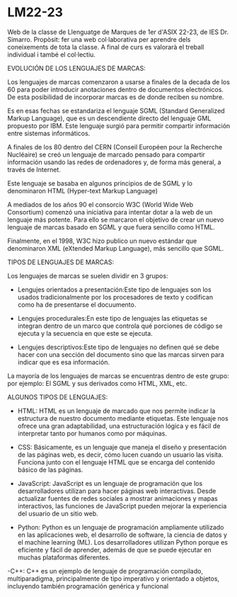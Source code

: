 # LM22-23
Web de la classe de Llenguatge de Marques de 1er d'ASIX 22-23, de IES Dr. Simarro.
Propòsit: fer una web col·laborativa per aprendre dels coneixements de tota la classe.
A final de curs es valorarà el treball individual i també el col·lectiu.

EVOLUCIÓN DE LOS LENGUAJES DE MARCAS:

Los lenguajes de marcas comenzaron a usarse a finales de la decada de los 60 para poder introducir anotaciones dentro de documentos electrónicos. De esta posibilidad de incorporar marcas es de donde reciben su nombre.

Es en esas fechas se estandariza el lenguaje SGML (Standard Generalized Markup Language), que es un descendiente directo del lenguaje GML propuesto por IBM. Este lenguaje surgió para permitir compartir información entre sistemas informáticos.

A finales de los 80 dentro del CERN (Conseil Européen pour la Recherche Nucléaire) se creó un lenguaje de marcado pensado para compartir información usando las redes de ordenadores y, de forma más general, a través de Internet.

Este lenguaje se basaba en algunos principios de de SGML y lo denominaron HTML (Hyper-text Markup Language)

A mediados de los años 90 el consorcio W3C (World Wide Web Consortium) comenzó una iniciativa para intentar dotar a la web de un lenguaje más potente. Para ello se marcaron el objetivo de crear un nuevo lenguaje de marcas basado en SGML y que fuera sencillo como HTML.

Finalmente, en el 1998, W3C hizo publico un nuevo estándar que denominaron XML (eXtended Markup Language), más sencillo que SGML.

TIPOS DE LENGUAJES DE MARCAS:

Los lenguajes de marcas se suelen dividir en 3 grupos:

- Lengujes orientados a presentación:Este tipo de lenguajes son los usados tradicionalmente por los procesadores de texto y codifican como ha de presentarse el docuumento.

- Lengujes procedurales:En este tipo de lenguajes las etiquetas se integran dentro de un marco que controla qué porciones de código se ejecuta y la secuencia en que este se ejecuta.

- Lengujes descriptivos:Este tipo de lenguajes no definen qué se debe hacer con una sección del documento sino que las marcas sirven para indicar que es esa información.

La mayoría de los lenguajes de marcas se encuentras dentro de este grupo: por ejemplo: El SGML y sus derivados como HTML, XML, etc.

ALGUNOS TIPOS DE LENGUAJES:

- HTML:
HTML es un lenguaje de marcado que nos permite indicar la estructura de nuestro documento mediante etiquetas. Este lenguaje nos ofrece una gran adaptabilidad, una estructuración lógica y es fácil de interpretar tanto por humanos como por máquinas.



- CSS:
Básicamente, es un lenguaje que maneja el diseño y presentación de las páginas web, es decir, cómo lucen cuando un usuario las visita. Funciona junto con el lenguaje HTML que se encarga del contenido básico de las páginas.



- JavaScript:
JavaScript es un lenguaje de programación que los desarrolladores utilizan para hacer páginas web interactivas. Desde actualizar fuentes de redes sociales a mostrar animaciones y mapas interactivos, las funciones de JavaScript pueden mejorar la experiencia del usuario de un sitio web.



- Python:
Python es un lenguaje de programación ampliamente utilizado en las aplicaciones web, el desarrollo de software, la ciencia de datos y el machine learning (ML). Los desarrolladores utilizan Python porque es eficiente y fácil de aprender, además de que se puede ejecutar en muchas plataformas diferentes.



-C++:
C++ es un ejemplo de lenguaje de programación compilado, multiparadigma, principalmente de tipo imperativo y orientado a objetos, incluyendo también programación genérica y funcional



